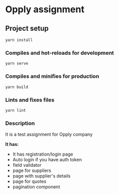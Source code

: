# Opply assignment

## Project setup
```
yarn install
```

### Compiles and hot-reloads for development
```
yarn serve
```

### Compiles and minifies for production
```
yarn build
```

### Lints and fixes files
```
yarn lint
```

### Description

It is a test assignment for Opply company

**It has:**

* It has registration/login page
* Auto login if you have auth token
* field validator
* page for suppliers
* page with supplier's details
* page for quotes
* pagination component